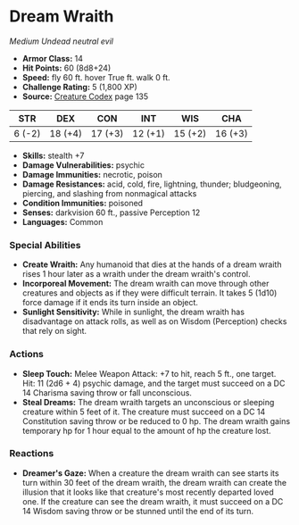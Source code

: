 # Dream Wraith

*Medium* *Undead* *neutral evil*

- **Armor Class:** 14
- **Hit Points:** 60 (8d8+24)
- **Speed:** fly 60 ft. hover True ft. walk 0 ft.
- **Challenge Rating:** 5 (1,800 XP)
- **Source:** [Creature Codex](https://koboldpress.com/kpstore/product/creature-codex-for-5th-edition-dnd) page 135

| STR | DEX | CON | INT | WIS | CHA |
| --- | --- | --- | --- | --- | --- |
| 6 (-2) | 18 (+4) | 17 (+3) | 12 (+1) | 15 (+2) | 16 (+3) |

- **Skills:** stealth +7
- **Damage Vulnerabilities:** psychic
- **Damage Immunities:** necrotic, poison
- **Damage Resistances:** acid, cold, fire, lightning, thunder; bludgeoning, piercing, and slashing from nonmagical attacks
- **Condition Immunities:** poisoned
- **Senses:** darkvision 60 ft., passive Perception 12
- **Languages:** Common
### Special Abilities
- **Create Wraith:** Any humanoid that dies at the hands of a dream wraith rises 1 hour later as a wraith under the dream wraith's control.
- **Incorporeal Movement:** The dream wraith can move through other creatures and objects as if they were difficult terrain. It takes 5 (1d10) force damage if it ends its turn inside an object.
- **Sunlight Sensitivity:** While in sunlight, the dream wraith has disadvantage on attack rolls, as well as on Wisdom (Perception) checks that rely on sight.
### Actions
- **Sleep Touch:** Melee Weapon Attack: +7 to hit, reach 5 ft., one target. Hit: 11 (2d6 + 4) psychic damage, and the target must succeed on a DC 14 Charisma saving throw or fall unconscious.
- **Steal Dreams:** The dream wraith targets an unconscious or sleeping creature within 5 feet of it. The creature must succeed on a DC 14 Constitution saving throw or be reduced to 0 hp. The dream wraith gains temporary hp for 1 hour equal to the amount of hp the creature lost.
### Reactions
- **Dreamer's Gaze:** When a creature the dream wraith can see starts its turn within 30 feet of the dream wraith, the dream wraith can create the illusion that it looks like that creature's most recently departed loved one. If the creature can see the dream wraith, it must succeed on a DC 14 Wisdom saving throw or be stunned until the end of its turn.


